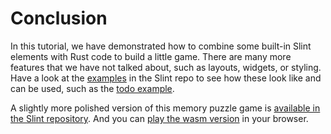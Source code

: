 # Conclusion

In this tutorial, we have demonstrated how to combine some built-in Slint elements with Rust code to build a little
game. There are many more features that we have not talked about, such as layouts, widgets, or styling. Have a look
at the [examples](https://github.com/sixtyfpsui/sixtyfps/tree/master/examples) in the Slint repo to
see how these look like and can be used, such as the [todo example](https://github.com/sixtyfpsui/sixtyfps/tree/master/examples/todo).

A slightly more polished version of this memory puzzle game is [available in the Slint repository](
https://github.com/sixtyfpsui/sixtyfps/tree/master/examples/memory). And you can <a href="https://sixtyfps.io/demos/memory/" target="_blank">play the wasm version</a> in your browser.
